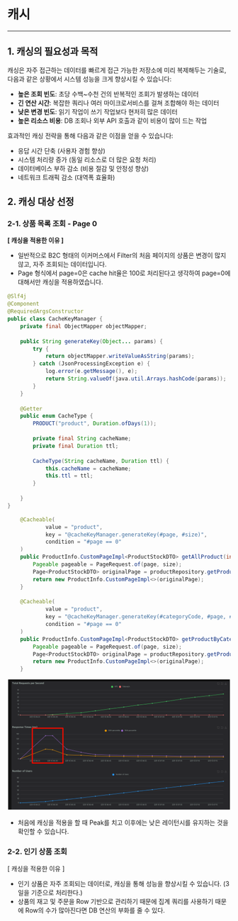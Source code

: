 # 캐시

---

## 1. 캐싱의 필요성과 목적

캐싱은 자주 접근하는 데이터를 빠르게 접근 가능한 저장소에 미리 복제해두는 기술로, 다음과 같은 상황에서 시스템 성능을 크게 향상시킬 수 있습니다:

- **높은 조회 빈도**: 초당 수백~수천 건의 반복적인 조회가 발생하는 데이터
- **긴 연산 시간**: 복잡한 쿼리나 여러 마이크로서비스를 걸쳐 조합해야 하는 데이터
- **낮은 변경 빈도**: 읽기 작업이 쓰기 작업보다 현저히 많은 데이터
- **높은 리소스 비용**: DB 조회나 외부 API 호출과 같이 비용이 많이 드는 작업

효과적인 캐싱 전략을 통해 다음과 같은 이점을 얻을 수 있습니다:
- 응답 시간 단축 (사용자 경험 향상)
- 시스템 처리량 증가 (동일 리소스로 더 많은 요청 처리)
- 데이터베이스 부하 감소 (비용 절감 및 안정성 향상)
- 네트워크 트래픽 감소 (대역폭 효율화)

## 2. 캐싱 대상 선정

### 2-1. 상품 목록 조회 - Page 0

**[ 캐싱을 적용한 이유 ]**

- 일반적으로 B2C 형태의 이커머스에서 Filter의 처음 페이지의 상품은 변경이 많지 않고, 자주 조회되는 데이터입니다.
- Page 형식에서 page=0은 cache hit율은 100로 처리된다고 생각하여 page=0에 대해서만 캐싱을 적용하였습니다.

```java
@Slf4j
@Component
@RequiredArgsConstructor
public class CacheKeyManager {
    private final ObjectMapper objectMapper;

    public String generateKey(Object... params) {
        try {
            return objectMapper.writeValueAsString(params);
        } catch (JsonProcessingException e) {
            log.error(e.getMessage(), e);
            return String.valueOf(java.util.Arrays.hashCode(params));
        }
    }

    @Getter
    public enum CacheType {
        PRODUCT("product", Duration.ofDays(1));

        private final String cacheName;
        private final Duration ttl;

        CacheType(String cacheName, Duration ttl) {
            this.cacheName = cacheName;
            this.ttl = ttl;
        }

    }
}
```

```java
    @Cacheable(
            value = "product",
            key = "@cacheKeyManager.generateKey(#page, #size)",
            condition = "#page == 0"
    )
    public ProductInfo.CustomPageImpl<ProductStockDTO> getAllProduct(int page, int size) {
        Pageable pageable = PageRequest.of(page, size);
        Page<ProductStockDTO> originalPage = productRepository.getProductsWithStockInfo(pageable);
        return new ProductInfo.CustomPageImpl<>(originalPage);
    }

    @Cacheable(
            value = "product",
            key = "@cacheKeyManager.generateKey(#categoryCode, #page, #size)",
            condition = "#page == 0"
    )
    public ProductInfo.CustomPageImpl<ProductStockDTO> getProductByCategoryCode(String categoryCode, int page, int size) {
        Pageable pageable = PageRequest.of(page, size);
        Page<ProductStockDTO> originalPage = productRepository.getProductsWithStockInfoByCategory(categoryCode, pageable);
        return new ProductInfo.CustomPageImpl<>(originalPage);
    }
```

![img.png](img.png)

- 처음에 캐싱을 적용을 할 때 Peak를 치고 이후에는 낮은 레이턴시를 유지하는 것을 확인할 수 있습니다.

### 2-2. 인기 상품 조회

[ 캐싱을 적용한 이유 ]

- 인기 상품은 자주 조회되는 데이터로, 캐싱을 통해 성능을 향상시킬 수 있습니다. (3일을 기준으로 처리한다.)
- 상품의 재고 및 주문을 Row 기반으로 관리하기 때문에 집계 쿼리를 사용하기 때문에 Row의 수가 많아진다면 DB 연산의 부화를 줄 수 있다.


